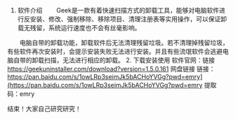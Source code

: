 1. 软件介绍
  Geek是一款有着快速扫描方式的卸载工具，能够对电脑软件进行反安装、修改、强制移除、移除项目、清理注册表等实用操作，可以保证卸载无残留，系统运行速度也不会有丝毫影响。

  电脑自带的卸载功能，卸载软件后无法清理残留垃圾。若不清理掉残留垃圾，有些软件再次安装时，会提示安装失败无法进行安装。并且有些流氓软件会逃避电脑自带的卸载扫描，无法进行相应的卸载。
2. 下载安装使用
软件官网：链接
https://geekuninstaller.com/download?version=1.5.0.161
网盘链接
链接： https://pan.baidu.com/s/1owLRp3seimJk5bACHoYVGg?pwd=emry](https://pan.baidu.com/s/1owLRp3seimJk5bACHoYVGg?pwd=emry
提取码：emry


结束！大家自己研究研究！